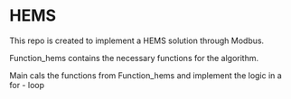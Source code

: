 # HEMS

This repo is created to implement a HEMS solution through Modbus.

Function_hems contains the necessary functions for the algorithm.

Main cals the functions from Function_hems and implement the logic in a for - loop

